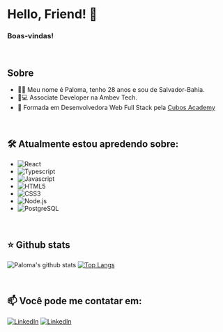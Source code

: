 # Hello, Friend! 👋  

### Boas-vindas!
<br/>

## Sobre
  - 👩‍💻 Meu nome é Paloma, tenho 28 anos e sou de Salvador-Bahia.  
  - 🍺💻  Associate Developer na Ambev Tech. 
  - 📖 Formada em Desenvolvedora Web Full Stack pela <a href="https://www.cubos.academy/" target="_blank">Cubos Academy</a>
 
<br/>

## 🛠️ Atualmente estou apredendo sobre:
  - ![React](https://img.shields.io/badge/React-303238?style=for-the-badge&logo=react&logoColor=61DAFB)
  - ![Typescript](https://img.shields.io/badge/TypeScript-303238?style=for-the-badge&logo=typescript&logoColor=F7DF1Ee) 
  - ![Javascript](https://img.shields.io/badge/JavaScript-323330?style=for-the-badge&logo=javascript&logoColor=F7DF1Ee) 
  - ![HTML5](https://img.shields.io/badge/HTML5-E34F26?style=for-the-badge&logo=html5&logoColor=white)
  - ![CSS3](https://img.shields.io/badge/CSS-1572B6?&style=for-the-badge&logo=css3&logoColor=white)
  - ![Node.js](https://img.shields.io/badge/Node.js-43853D?style=for-the-badge&logo=node.js&logoColor=white)
  - ![PostgreSQL](https://img.shields.io/badge/PostgreSQL-316192?style=for-the-badge&logo=postgresql&logoColor=white)
<br/>

## ⭐ Github stats
 ![Paloma's github stats](https://github-readme-stats.vercel.app/api?username=plmsz&hide=contribs&count_private=true&show_icons=true)
 [![Top Langs](https://github-readme-stats.vercel.app/api/top-langs/?username=plmsz&layout=compact)](https://github.com/plmsz/github-readme-stats)

<br/>

## 📫 Você pode me contatar em: <br/>
[![LinkedIn](https://img.shields.io/static/v1?label=&message=LinkedIn&color=blue&style=flat-square&logo=LinkedIn&logoColor=white)](https://www.linkedin.com/in/plmsz/)
[![LinkedIn](https://img.shields.io/static/v1?label=&message=Email&color=red&style=flat-square&logo=Gmail&logoColor=white)](mailto:plmsouzaoliveira@gmail.com)
